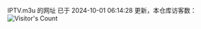 IPTV.m3u 的网址 已于 2024-10-01 06:14:28 更新，本仓库访客数：![Visitor's Count](https://profile-counter.glitch.me/hero1898_tv/count.svg)
